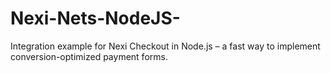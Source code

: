 # Nexi-Nets-NodeJS-
Integration example for Nexi Checkout in Node.js – a fast way to implement conversion-optimized payment forms.
